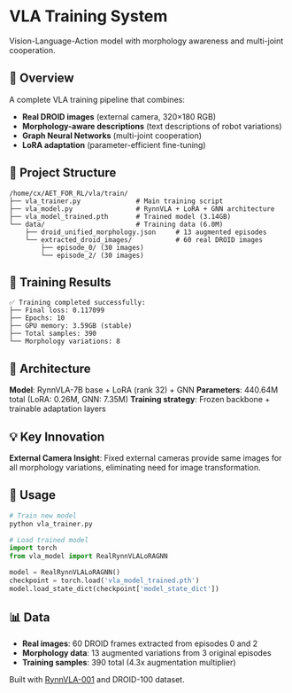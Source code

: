 # VLA Training System

Vision-Language-Action model with morphology awareness and multi-joint cooperation.

## 🎯 Overview

A complete VLA training pipeline that combines:
- **Real DROID images** (external camera, 320×180 RGB)
- **Morphology-aware descriptions** (text descriptions of robot variations)
- **Graph Neural Networks** (multi-joint cooperation)
- **LoRA adaptation** (parameter-efficient fine-tuning)

## 📁 Project Structure

```
/home/cx/AET_FOR_RL/vla/train/
├── vla_trainer.py              # Main training script
├── vla_model.py                # RynnVLA + LoRA + GNN architecture
├── vla_model_trained.pth       # Trained model (3.14GB)
└── data/                       # Training data (6.0M)
    ├── droid_unified_morphology.json     # 13 augmented episodes
    └── extracted_droid_images/           # 60 real DROID images
        ├── episode_0/ (30 images)
        └── episode_2/ (30 images)
```

## 🚀 Training Results

```
✅ Training completed successfully:
├── Final loss: 0.117099
├── Epochs: 10
├── GPU memory: 3.59GB (stable)
├── Total samples: 390
└── Morphology variations: 8
```

## 🔧 Architecture

**Model**: RynnVLA-7B base + LoRA (rank 32) + GNN
**Parameters**: 440.64M total (LoRA: 0.26M, GNN: 7.35M)
**Training strategy**: Frozen backbone + trainable adaptation layers

## 💡 Key Innovation

**External Camera Insight**: Fixed external cameras provide same images for all morphology variations, eliminating need for image transformation.

## 🧪 Usage

```python
# Train new model
python vla_trainer.py

# Load trained model
import torch
from vla_model import RealRynnVLALoRAGNN

model = RealRynnVLALoRAGNN()
checkpoint = torch.load('vla_model_trained.pth')
model.load_state_dict(checkpoint['model_state_dict'])
```

## 📊 Data

- **Real images**: 60 DROID frames extracted from episodes 0 and 2
- **Morphology data**: 13 augmented variations from 3 original episodes
- **Training samples**: 390 total (4.3x augmentation multiplier)

Built with [RynnVLA-001](https://github.com/GenEmbedded/RynnVLA) and DROID-100 dataset.